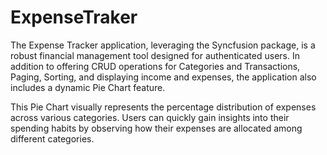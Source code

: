 # ExpenseTraker

The Expense Tracker application, leveraging the Syncfusion package, is a robust financial management tool designed for authenticated users. In addition to offering CRUD operations for Categories and Transactions, Paging, Sorting, and displaying income and expenses, the application also includes a dynamic Pie Chart feature.

This Pie Chart visually represents the percentage distribution of expenses across various categories. Users can quickly gain insights into their spending habits by observing how their expenses are allocated among different categories. 


